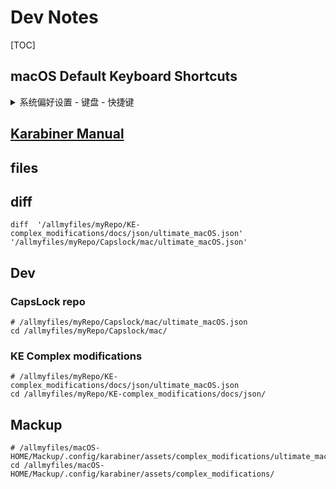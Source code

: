 # Dev Notes

[TOC]

## macOS Default Keyboard Shortcuts

<details>
<summary>系统偏好设置 - 键盘 - 快捷键</summary>

| 分类           | 快捷键 | 作用 | 备注 |
| -------------- | ------ | ---- | ---- |
| 启动台与程序坞 |        |      |      |
| 启动台与程序坞 |        |      |      |
| 显示器         |        |      |      |
| 显示器         |        |      |      |
| 调度中心       |        |      |      |
| 调度中心       |        |      |      |
| 调度中心       |        |      |      |
| 调度中心       |        |      |      |
| 调度中心       |        |      |      |
| 调度中心       |        |      |      |
| 调度中心       |        |      |      |
| 调度中心       |        |      |      |
| 调度中心       |        |      |      |
| 调度中心       |        |      |      |
| 调度中心       |        |      |      |
| 调度中心       |        |      |      |
| 键盘           |        |      |      |
| 键盘           |        |      |      |
| 键盘           |        |      |      |
| 键盘           |        |      |      |
| 键盘           |        |      |      |
| 键盘           |        |      |      |
| 键盘           |        |      |      |
| 键盘           |        |      |      |
| 键盘           |        |      |      |
| 键盘           |        |      |      |
| 调度中心       |        |      |      |
| 调度中心       |        |      |      |
| 调度中心       |        |      |      |
| 屏幕快照       |        |      |      |
| 屏幕快照       |        |      |      |
| 屏幕快照       |        |      |      |
| 屏幕快照       |        |      |      |
| 屏幕快照       |        |      |      |
| 屏幕快照       |        |      |      |
| 调度中心       |        |      |      |
| 调度中心       |        |      |      |
| 调度中心       |        |      |      |
| 调度中心       |        |      |      |
| 调度中心       |        |      |      |
| 调度中心       |        |      |      |
| 调度中心       |        |      |      |
| 调度中心       |        |      |      |
| 辅助功能       |        |      |      |
| 辅助功能       |        |      |      |
| 辅助功能       |        |      |      |
| 辅助功能       |        |      |      |
| 辅助功能       |        |      |      |
| 辅助功能       |        |      |      |
| 辅助功能       |        |      |      |
| 辅助功能       |        |      |      |
| 辅助功能       |        |      |      |
| 辅助功能       |        |      |      |
| 辅助功能       |        |      |      |
| 调度中心       |        |      |      |
| 调度中心       |        |      |      |
| 调度中心       |        |      |      |
| 调度中心       |        |      |      |
| 调度中心       |        |      |      |

</details>



## [Karabiner Manual](https://pqrs.org/osx/karabiner/document.html)



## files

## diff


```shell
diff  '/allmyfiles/myRepo/KE-complex_modifications/docs/json/ultimate_macOS.json' '/allmyfiles/myRepo/Capslock/mac/ultimate_macOS.json'
```

## Dev

### CapsLock repo


```shell
# /allmyfiles/myRepo/Capslock/mac/ultimate_macOS.json
cd /allmyfiles/myRepo/Capslock/mac/
```

### KE Complex modifications

```shell
# /allmyfiles/myRepo/KE-complex_modifications/docs/json/ultimate_macOS.json
cd /allmyfiles/myRepo/KE-complex_modifications/docs/json/
```

## Mackup

```shell
# /allmyfiles/macOS-HOME/Mackup/.config/karabiner/assets/complex_modifications/ultimate_macOS.json
cd /allmyfiles/macOS-HOME/Mackup/.config/karabiner/assets/complex_modifications/

```

